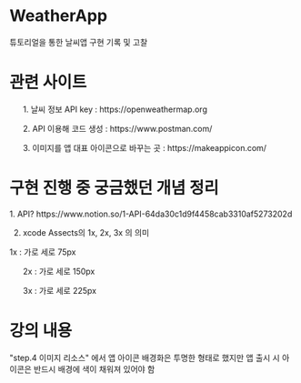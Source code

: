 # WeatherApp
튜토리얼을 통한 날씨앱 구현 기록 및 고찰

<h1> 관련 사이트 </h1>
<ol> 1. 날씨 정보 API key : https://openweathermap.org </ol>
<ol> 2. API 이용해 코드 생성 : https://www.postman.com/ </ol>
<ol> 3. 이미지를 앱 대표 아이콘으로 바꾸는 곳 : https://makeappicon.com/ </ol>


<h1> 구현 진행 중 궁금했던 개념 정리 </h1>
1. API?
https://www.notion.so/1-API-64da30c1d9f4458cab3310af5273202d

2. xcode Assects의  1x, 2x, 3x 의 의미
</ol> 1x : 가로 세로 75px </ol>
<ol> 2x : 가로 세로 150px </ol>
<ol> 3x : 가로 세로 225px </ol>


<h1> 강의 내용 </h1>
"step.4 이미지 리소스" 에서 앱 아이콘 배경화은 투명한 형태로 했지만 앱 출시 시 아이콘은 반드시 배경에 색이 채워져 있어야 함
